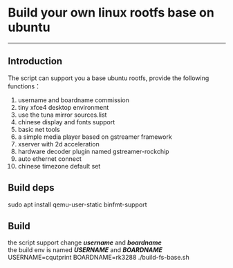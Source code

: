 # Build your own linux rootfs base on ubuntu
---------
## Introduction
The script can support you a base ubuntu rootfs, provide the following functions：  
1. username and boardname commission  
2. tiny xfce4 desktop environment  
3. use the tuna mirror sources.list
4. chinese display and fonts support  
5. basic net tools  
6. a simple media player based on gstreamer framework  
7. xserver with 2d acceleration  
8. hardware decoder plugin named gstreamer-rockchip  
9. auto ethernet connect  
10. chinese timezone default set  
## Build deps
sudo apt install qemu-user-static binfmt-support  
## Build
the script support change ***username*** and ***boardname***  
the build env is named ***USERNAME*** and ***BOARDNAME***  
USERNAME=cqutprint BOARDNAME=rk3288 ./build-fs-base.sh  
